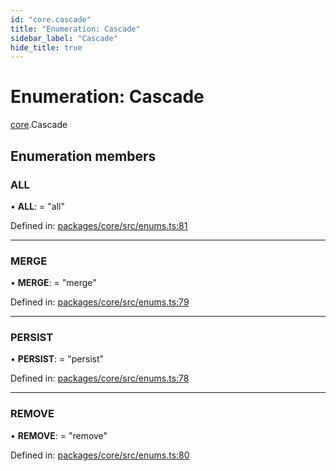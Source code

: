 ```yaml
---
id: "core.cascade"
title: "Enumeration: Cascade"
sidebar_label: "Cascade"
hide_title: true
---
```


# Enumeration: Cascade

[core](../modules/core.md).Cascade

## Enumeration members

### ALL

• **ALL**: = "all"

Defined in: [packages/core/src/enums.ts:81](https://github.com/mikro-orm/mikro-orm/blob/969d4229bd/packages/core/src/enums.ts#L81)

___

### MERGE

• **MERGE**: = "merge"

Defined in: [packages/core/src/enums.ts:79](https://github.com/mikro-orm/mikro-orm/blob/969d4229bd/packages/core/src/enums.ts#L79)

___

### PERSIST

• **PERSIST**: = "persist"

Defined in: [packages/core/src/enums.ts:78](https://github.com/mikro-orm/mikro-orm/blob/969d4229bd/packages/core/src/enums.ts#L78)

___

### REMOVE

• **REMOVE**: = "remove"

Defined in: [packages/core/src/enums.ts:80](https://github.com/mikro-orm/mikro-orm/blob/969d4229bd/packages/core/src/enums.ts#L80)

